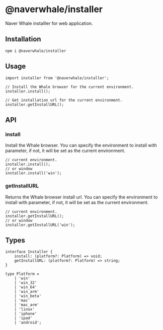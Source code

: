 # @naverwhale/installer

Naver Whale installler for web application.

## Installation

```shell
npm i @naverwhale/installer
```

## Usage

```tsx
import installer from '@naverwhale/installer';

// Install the Whale browser for the current environment.
installer.install();

// Get installation url for the current environment.
installer.getInstallURL();
```

## API

### install

Install the Whale browser. You can specify the environment to install with parameter, if not, it will be set as the current environment.

```tsx
// current environment.
installer.install();
// or window
installer.install('win');
```

### getInstallURL

Returns the Whale browser install url. You can specify the environment to install with parameter, if not, it will be set as the current environment.

```tsx
// current environment.
installer.getInstallURL();
// or window
installer.getInstallURL('win');
```

## Types

```tsx
interface Installer {
    install: (platform?: Platform) => void;
    getInstallURL: (platform?: Platform) => string;
}

type Platform =
    | 'win'
    | 'win_32'
    | 'win_64'
    | 'win_arm'
    | 'win_beta'
    | 'mac'
    | 'mac_arm'
    | 'linux'
    | 'iphone'
    | 'ipad'
    | 'android';
```
